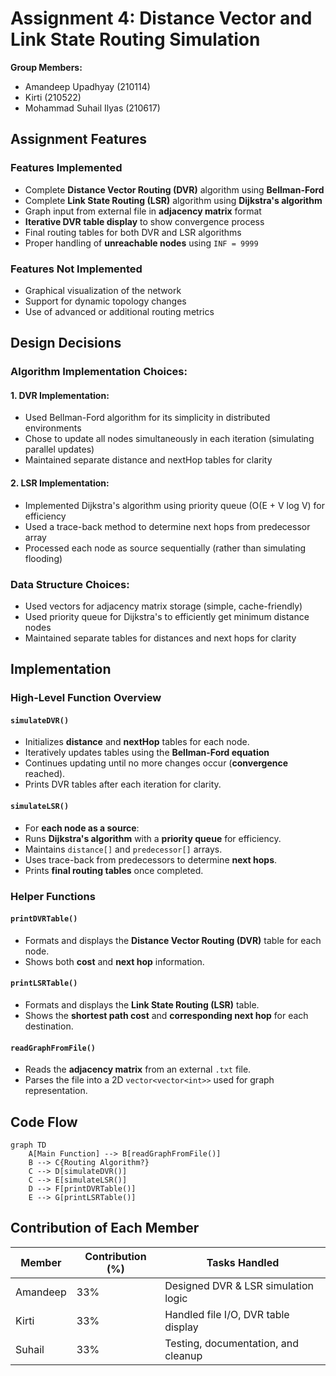 # Assignment 4: Distance Vector and Link State Routing Simulation
**Group Members:**  
- Amandeep Upadhyay (210114)  
- Kirti (210522)  
- Mohammad Suhail Ilyas (210617)
## Assignment Features
### Features Implemented
- Complete **Distance Vector Routing (DVR)** algorithm using **Bellman-Ford**
- Complete **Link State Routing (LSR)** algorithm using **Dijkstra's algorithm**
- Graph input from external file in **adjacency matrix** format
- **Iterative DVR table display** to show convergence process
- Final routing tables for both DVR and LSR algorithms
- Proper handling of **unreachable nodes** using `INF = 9999`
### Features Not Implemented
- Graphical visualization of the network
- Support for dynamic topology changes
- Use of advanced or additional routing metrics
## Design Decisions  
### Algorithm Implementation Choices:
#### 1. DVR Implementation:
- Used Bellman-Ford algorithm for its simplicity in distributed environments
- Chose to update all nodes simultaneously in each iteration (simulating parallel updates)
- Maintained separate distance and nextHop tables for clarity
#### 2. LSR Implementation:
- Implemented Dijkstra's algorithm using priority queue (O(E + V log V) for efficiency
- Used a trace-back method to determine next hops from predecessor array
- Processed each node as source sequentially (rather than simulating flooding)
### Data Structure Choices:
- Used vectors for adjacency matrix storage (simple, cache-friendly)
- Used priority queue for Dijkstra's to efficiently get minimum distance nodes
- Maintained separate tables for distances and next hops for clarity
## Implementation
### High-Level Function Overview
#### `simulateDVR()`
- Initializes **distance** and **nextHop** tables for each node.
- Iteratively updates tables using the **Bellman-Ford equation**
- Continues updating until no more changes occur (**convergence** reached).
- Prints DVR tables after each iteration for clarity.
#### `simulateLSR()`
- For **each node as a source**:
- Runs **Dijkstra's algorithm** with a **priority queue** for efficiency.
- Maintains `distance[]` and `predecessor[]` arrays.
- Uses trace-back from predecessors to determine **next hops**.
- Prints **final routing tables** once completed.
### Helper Functions
####  `printDVRTable()`
- Formats and displays the **Distance Vector Routing (DVR)** table for each node.
- Shows both **cost** and **next hop** information.
#### `printLSRTable()`
- Formats and displays the **Link State Routing (LSR)** table.
- Shows the **shortest path cost** and **corresponding next hop** for each destination.
#### `readGraphFromFile()`
- Reads the **adjacency matrix** from an external `.txt` file.
- Parses the file into a 2D `vector<vector<int>>` used for graph representation.
## Code Flow
```mermaid
graph TD
    A[Main Function] --> B[readGraphFromFile()]
    B --> C{Routing Algorithm?}
    C --> D[simulateDVR()]
    C --> E[simulateLSR()]
    D --> F[printDVRTable()]
    E --> G[printLSRTable()]
```
## Contribution of Each Member
| Member | Contribution (%) | Tasks Handled |
|--------|------------------|----------------|
| Amandeep | 33%              | Designed DVR & LSR simulation logic |
| Kirti | 33%              | Handled file I/O, DVR table display |
| Suhail | 33%              | Testing, documentation, and cleanup |

